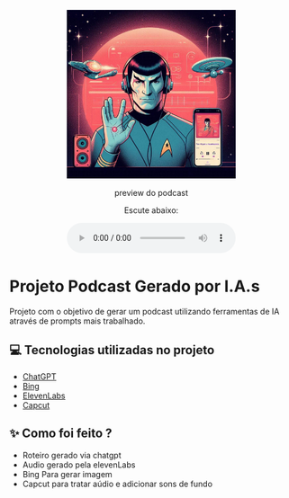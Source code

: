 <p align="center">
<img 
    src="./assets/spock.jpg"
    width="300"
/>
</p>

<p align="center">
    preview do podcast
</p>

<div align="center">
    <p> Escute abaixo: </p>
    <audio src="https://github.com/pizza2u/AI-Fundamentals-for-Devs/blob/podcast/output/final.mp3" controls title="Podcast editado"></audio>
</div>

# Projeto Podcast Gerado por I.A.s



Projeto com o objetivo de gerar um podcast utilizando ferramentas de IA através de prompts mais trabalhado.

## 💻 Tecnologias utilizadas no projeto

- [ChatGPT](https://chat.openai.com/) 
- [Bing](https://www.bing.com/images/create)
- [ElevenLabs](https://beta.elevenlabs.io/)
- [Capcut](https://www.capcut.com/pt-br/)

## ✨ Como foi feito ?

- Roteiro gerado via chatgpt
- Audio gerado pela elevenLabs
- Bing Para gerar imagem
- Capcut para tratar aúdio e adicionar sons de fundo

